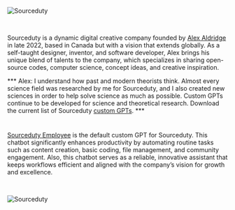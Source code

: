 ![Sourceduty](https://github.com/user-attachments/assets/b4f49052-bd8c-4aa9-9131-36339f9da39c)

<br>

Sourceduty is a dynamic digital creative company founded by [Alex Aldridge](https://chatgpt.com/g/g-mdnYSJr20-alex-aldridge) in late 2022, based in Canada but with a vision that extends globally. As a self-taught designer, inventor, and software developer, Alex brings his unique blend of talents to the company, which specializes in sharing open-source codes, computer science, concept ideas, and creative inspiration.

*** Alex: I understand how past and modern theorists think. Almost every science field was researched by me for Sourceduty, and I also created new sciences in order to help solve science as much as possible. Custom GPTs continue to be developed for science and theoretical research. Download the current list of Sourceduty [custom GPTs](https://github.com/sourceduty/Custom_GPTs). ***

#

[Sourceduty Employee](https://chatgpt.com/g/g-oDACMjiZX-sourceduty-employee) is the default custom GPT for Sourceduty. This chatbot significantly enhances productivity by automating routine tasks such as content creation, basic coding, file management, and community engagement. Also, this chatbot serves as a reliable, innovative assistant that keeps workflows efficient and aligned with the company’s vision for growth and excellence.

<br>

![Sourceduty](https://github.com/user-attachments/assets/27bc94ce-726d-41ff-addf-153043e8614c)
